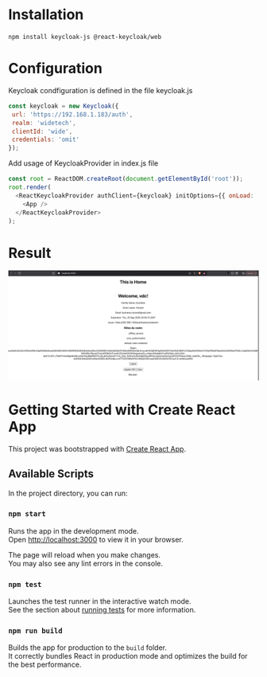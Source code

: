 # Installation
 ```
 npm install keycloak-js @react-keycloak/web
```

# Configuration

Keycloak condfiguration is defined in the file keycloak.js

```javascript
const keycloak = new Keycloak({
 url: 'https://192.168.1.183/auth',
 realm: 'widetech',
 clientId: 'wide',
 credentials: 'omit'
});
```
Add usage of KeycloakProvider in index.js file

```javascript
const root = ReactDOM.createRoot(document.getElementById('root'));
root.render(
  <ReactKeycloakProvider authClient={keycloak} initOptions={{ onLoad: 'login-required', checkLoginIframe: 'true' }}>
    <App />
  </ReactKeycloakProvider>
);
```

# Result

![alt text](public/example.png)

# Getting Started with Create React App

This project was bootstrapped with [Create React App](https://github.com/facebook/create-react-app).

## Available Scripts

In the project directory, you can run:

### `npm start`

Runs the app in the development mode.\
Open [http://localhost:3000](http://localhost:3000) to view it in your browser.

The page will reload when you make changes.\
You may also see any lint errors in the console.

### `npm test`

Launches the test runner in the interactive watch mode.\
See the section about [running tests](https://facebook.github.io/create-react-app/docs/running-tests) for more information.

### `npm run build`

Builds the app for production to the `build` folder.\
It correctly bundles React in production mode and optimizes the build for the best performance.
